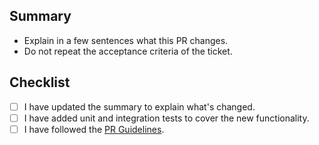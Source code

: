 ## Summary

-   Explain in a few sentences what this PR changes.
-   Do not repeat the acceptance criteria of the ticket.

## Checklist

-   [ ] I have updated the summary to explain what's changed.
-   [ ] I have added unit and integration tests to cover the new functionality.
-   [ ] I have followed the [PR Guidelines](https://timebyping.atlassian.net/wiki/spaces/E/pages/1629126657/Pull+Request+PR+Guidelines).
